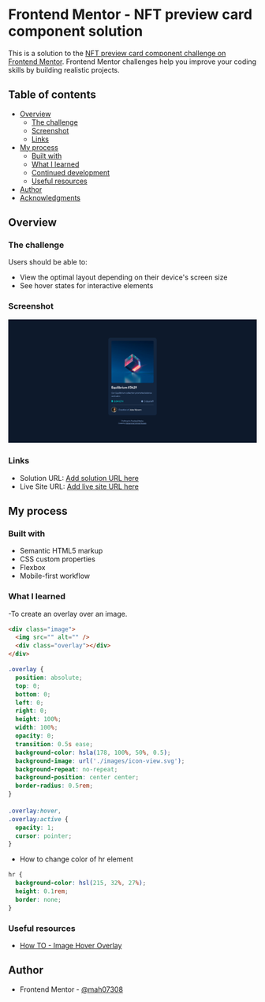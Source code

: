 # Frontend Mentor - NFT preview card component solution

This is a solution to the [NFT preview card component challenge on Frontend Mentor](https://www.frontendmentor.io/challenges/nft-preview-card-component-SbdUL_w0U). Frontend Mentor challenges help you improve your coding skills by building realistic projects.

## Table of contents

- [Overview](#overview)
  - [The challenge](#the-challenge)
  - [Screenshot](#screenshot)
  - [Links](#links)
- [My process](#my-process)
  - [Built with](#built-with)
  - [What I learned](#what-i-learned)
  - [Continued development](#continued-development)
  - [Useful resources](#useful-resources)
- [Author](#author)
- [Acknowledgments](#acknowledgments)

## Overview

### The challenge

Users should be able to:

- View the optimal layout depending on their device's screen size
- See hover states for interactive elements

### Screenshot

![](./Screenshot%202023-05-26.png)

### Links

- Solution URL: [Add solution URL here](https://your-solution-url.com)
- Live Site URL: [Add live site URL here](https://your-live-site-url.com)

## My process

### Built with

- Semantic HTML5 markup
- CSS custom properties
- Flexbox
- Mobile-first workflow

### What I learned

-To create an overlay over an image.

```html
<div class="image">
  <img src="" alt="" />
  <div class="overlay"></div>
</div>
```

```css
.overlay {
  position: absolute;
  top: 0;
  bottom: 0;
  left: 0;
  right: 0;
  height: 100%;
  width: 100%;
  opacity: 0;
  transition: 0.5s ease;
  background-color: hsla(178, 100%, 50%, 0.5);
  background-image: url('./images/icon-view.svg');
  background-repeat: no-repeat;
  background-position: center center;
  border-radius: 0.5rem;
}

.overlay:hover,
.overlay:active {
  opacity: 1;
  cursor: pointer;
}
```

- How to change color of hr element

```css
hr {
  background-color: hsl(215, 32%, 27%);
  height: 0.1rem;
  border: none;
}
```

### Useful resources

- [How TO - Image Hover Overlay](https://www.w3schools.com/howto/howto_css_image_overlay.asp)

## Author

- Frontend Mentor - [@mah07308](https://www.frontendmentor.io/profile/mah07308)
